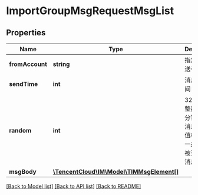 # ImportGroupMsgRequestMsgList

## Properties
Name | Type | Description | Notes
------------ | ------------- | ------------- | -------------
**fromAccount** | **string** | 指定消息发送者 | [optional] 
**sendTime** | **int** | 消息发送时间 | [optional] 
**random** | **int** | 32位无符号整数；如果5分钟内两条消息的随机值相同，后一条消息将被当做重复消息而丢弃 | [optional] 
**msgBody** | [**\TencentCloud\IM\Model\TIMMsgElement[]**](TIMMsgElement.md) |  | [optional] 

[[Back to Model list]](../README.md#documentation-for-models) [[Back to API list]](../README.md#documentation-for-api-endpoints) [[Back to README]](../README.md)


